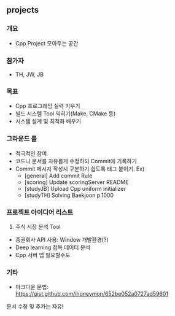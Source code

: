 ## projects

### 개요
- Cpp Project 모아두는 공간

### 참가자
- TH, JW, JB

### 목표
- Cpp 프로그래밍 실력 키우기
- 빌드 시스템 Tool 익히기(Make, CMake 등)
- 시스템 설계 및 최적화 배우기

### 그라운드 룰
- 적극적인 참여
- 코드나 문서를 자유롭게 수정하되 Commit에 기록하기
- Commit 메시지 작성시 구분하기 쉽도록 태그 붙이기.
Ex)
  -  [general] Add commit Rule
  -  [scoring] Update scoringServer README
  -  [studyJB] Upload Cpp uniform initializer
  -  [studyTH] Solving Baekjoon p.1000
    

### 프로젝트 아이디어 리스트
1. 주식 시장 분석 Tool
- 증권회사 API 사용: Window 개발환경(?)
- Deep learning 접목 데이터 분석
- Cpp 서버 앱 필요할수도

### 기타
- 마크다운 문법: https://gist.github.com/ihoneymon/652be052a0727ad59601

문서 수정 및 추가는 자유!
